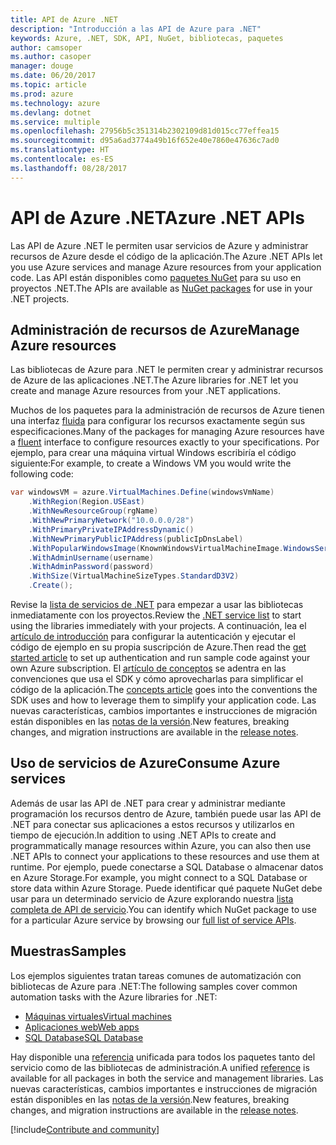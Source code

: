 ```yaml
---
title: API de Azure .NET
description: "Introducción a las API de Azure para .NET"
keywords: Azure, .NET, SDK, API, NuGet, bibliotecas, paquetes
author: camsoper
ms.author: casoper
manager: douge
ms.date: 06/20/2017
ms.topic: article
ms.prod: azure
ms.technology: azure
ms.devlang: dotnet
ms.service: multiple
ms.openlocfilehash: 27956b5c351314b2302109d81d015cc77effea15
ms.sourcegitcommit: d95a6ad3774a49b16f652e40e7860e47636c7ad0
ms.translationtype: HT
ms.contentlocale: es-ES
ms.lasthandoff: 08/28/2017
---
```

# <a name="azure-net-apis"></a><span data-ttu-id="a5f24-104">API de Azure .NET</span><span class="sxs-lookup"><span data-stu-id="a5f24-104">Azure .NET APIs</span></span>

<span data-ttu-id="a5f24-105">Las API de Azure .NET le permiten usar servicios de Azure y administrar recursos de Azure desde el código de la aplicación.</span><span class="sxs-lookup"><span data-stu-id="a5f24-105">The Azure .NET APIs let you use Azure services and manage Azure resources from your application code.</span></span> <span data-ttu-id="a5f24-106">Las API están disponibles como [paquetes NuGet](/dotnet/api/overview/azure/) para su uso en proyectos .NET.</span><span class="sxs-lookup"><span data-stu-id="a5f24-106">The APIs are available as [NuGet packages](/dotnet/api/overview/azure/) for use in your .NET projects.</span></span> 

## <a name="manage-azure-resources"></a><span data-ttu-id="a5f24-107">Administración de recursos de Azure</span><span class="sxs-lookup"><span data-stu-id="a5f24-107">Manage Azure resources</span></span>

<span data-ttu-id="a5f24-108">Las bibliotecas de Azure para .NET le permiten crear y administrar recursos de Azure de las aplicaciones .NET.</span><span class="sxs-lookup"><span data-stu-id="a5f24-108">The Azure libraries for .NET let you create and manage Azure resources from your .NET applications.</span></span>

<span data-ttu-id="a5f24-109">Muchos de los paquetes para la administración de recursos de Azure tienen una interfaz [fluida](dotnet-sdk-azure-concepts.md) para configurar los recursos exactamente según sus especificaciones.</span><span class="sxs-lookup"><span data-stu-id="a5f24-109">Many of the packages for managing Azure resources have a [fluent](dotnet-sdk-azure-concepts.md) interface to configure resources exactly to your specifications.</span></span> <span data-ttu-id="a5f24-110">Por ejemplo, para crear una máquina virtual Windows escribiría el código siguiente:</span><span class="sxs-lookup"><span data-stu-id="a5f24-110">For example, to create a Windows VM you would write the following code:</span></span>

```csharp
var windowsVM = azure.VirtualMachines.Define(windowsVmName)
    .WithRegion(Region.USEast)
    .WithNewResourceGroup(rgName)
    .WithNewPrimaryNetwork("10.0.0.0/28")
    .WithPrimaryPrivateIPAddressDynamic()
    .WithNewPrimaryPublicIPAddress(publicIpDnsLabel)
    .WithPopularWindowsImage(KnownWindowsVirtualMachineImage.WindowsServer2012R2Datacenter)
    .WithAdminUsername(username)
    .WithAdminPassword(password)
    .WithSize(VirtualMachineSizeTypes.StandardD3V2)
    .Create();
 ```

<span data-ttu-id="a5f24-111">Revise la [lista de servicios de .NET](/dotnet/api/overview/azure/) para empezar a usar las bibliotecas inmediatamente con los proyectos.</span><span class="sxs-lookup"><span data-stu-id="a5f24-111">Review the [.NET service list](/dotnet/api/overview/azure/) to start using the libraries immediately with your projects.</span></span> <span data-ttu-id="a5f24-112">A continuación, lea el [artículo de introducción](dotnet-sdk-azure-get-started.md) para configurar la autenticación y ejecutar el código de ejemplo en su propia suscripción de Azure.</span><span class="sxs-lookup"><span data-stu-id="a5f24-112">Then read the [get started article](dotnet-sdk-azure-get-started.md) to set up authentication and run sample code against your own Azure subscription.</span></span>  <span data-ttu-id="a5f24-113">El [artículo de conceptos](dotnet-sdk-azure-concepts.md) se adentra en las convenciones que usa el SDK y cómo aprovecharlas para simplificar el código de la aplicación.</span><span class="sxs-lookup"><span data-stu-id="a5f24-113">The [concepts article](dotnet-sdk-azure-concepts.md) goes into the conventions the SDK uses and how to leverage them to simplify your application code.</span></span> <span data-ttu-id="a5f24-114">Las nuevas características, cambios importantes e instrucciones de migración están disponibles en las [notas de la versión](dotnet-sdk-azure-release-notes.md).</span><span class="sxs-lookup"><span data-stu-id="a5f24-114">New features, breaking changes, and migration instructions are available in the [release notes](dotnet-sdk-azure-release-notes.md).</span></span>

## <a name="consume-azure-services"></a><span data-ttu-id="a5f24-115">Uso de servicios de Azure</span><span class="sxs-lookup"><span data-stu-id="a5f24-115">Consume Azure services</span></span>

<span data-ttu-id="a5f24-116">Además de usar las API de .NET para crear y administrar mediante programación los recursos dentro de Azure, también puede usar las API de .NET para conectar sus aplicaciones a estos recursos y utilizarlos en tiempo de ejecución.</span><span class="sxs-lookup"><span data-stu-id="a5f24-116">In addition to using .NET APIs to create and programmatically manage resources within Azure, you can also then use .NET APIs to connect your applications to these resources and use them at runtime.</span></span>  <span data-ttu-id="a5f24-117">Por ejemplo, puede conectarse a SQL Database o almacenar datos en Azure Storage.</span><span class="sxs-lookup"><span data-stu-id="a5f24-117">For example, you might connect to a SQL Database or store data within Azure Storage.</span></span>  <span data-ttu-id="a5f24-118">Puede identificar qué paquete NuGet debe usar para un determinado servicio de Azure explorando nuestra [lista completa de API de servicio](/dotnet/api/overview/azure/).</span><span class="sxs-lookup"><span data-stu-id="a5f24-118">You can identify which NuGet package to use for a particular Azure service by browsing our [full list of service APIs](/dotnet/api/overview/azure/).</span></span>  

## <a name="samples"></a><span data-ttu-id="a5f24-119">Muestras</span><span class="sxs-lookup"><span data-stu-id="a5f24-119">Samples</span></span>

<span data-ttu-id="a5f24-120">Los ejemplos siguientes tratan tareas comunes de automatización con bibliotecas de Azure para .NET:</span><span class="sxs-lookup"><span data-stu-id="a5f24-120">The following samples cover common automation tasks with the Azure libraries for .NET:</span></span>

- [<span data-ttu-id="a5f24-121">Máquinas virtuales</span><span class="sxs-lookup"><span data-stu-id="a5f24-121">Virtual machines</span></span>](dotnet-sdk-azure-virtual-machine-samples.md)
- [<span data-ttu-id="a5f24-122">Aplicaciones web</span><span class="sxs-lookup"><span data-stu-id="a5f24-122">Web apps</span></span>](dotnet-sdk-azure-web-apps-samples.md)
- [<span data-ttu-id="a5f24-123">SQL Database</span><span class="sxs-lookup"><span data-stu-id="a5f24-123">SQL Database</span></span>](dotnet-sdk-azure-sql-database-samples.md)

<span data-ttu-id="a5f24-124">Hay disponible una [referencia](/dotnet/api/overview/azure/?view=azure-dotnet) unificada para todos los paquetes tanto del servicio como de las bibliotecas de administración.</span><span class="sxs-lookup"><span data-stu-id="a5f24-124">A unified [reference](/dotnet/api/overview/azure/?view=azure-dotnet) is available for all packages in both the service and management libraries.</span></span> <span data-ttu-id="a5f24-125">Las nuevas características, cambios importantes e instrucciones de migración están disponibles en las [notas de la versión](dotnet-sdk-azure-release-notes.md).</span><span class="sxs-lookup"><span data-stu-id="a5f24-125">New features, breaking changes, and migration instructions are available in the [release notes](dotnet-sdk-azure-release-notes.md).</span></span>

[!include[Contribute and community](includes/contribute.md)]